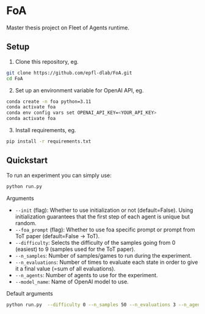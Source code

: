 # FoA
Master thesis project on Fleet of Agents runtime.

## Setup
1. Clone this repository, eg.
```bash
git clone https://github.com/epfl-dlab/FoA.git
cd FoA
```
2. Set up an environment variable for OpenAI API, eg.
```bash
conda create -n foa python=3.11
conda activate foa
conda env config vars set OPENAI_API_KEY=<YOUR_API_KEY>
conda activate foa
```
3. Install requirements, eg.
```bash
pip install -r requirements.txt
```

## Quickstart
To run an experiment you can simply use:
```bash
python run.py
```
Arguments
- `--init` (flag): Whether to use initialization or not (default=False). Using initialization guarantees that the first step of each agent is unique but random.
- `--foa_prompt` (flag): Whether to use foa specific prompt or prompt from ToT paper (default=False -> ToT).
- `--difficulty`: Selects the difficulty of the samples going from 0 (easiest) to 9 (samples used for the ToT paper).
- `--n_samples`: Number of samples/games to run during the experiment.
- `--n_evaluations`: Number of times to evaluate each state in order to give it a final value (=sum of all evaluations).
- `--n_agents`: Number of agents to use for the experiment.
- `--model_name`: Name of OpenAI model to use.

Default arguments
```bash
python run.py  --difficulty 0 --n_samples 50 --n_evaluations 3 --n_agents 5 --model_name gpt-3.5-turbo-1106
```
